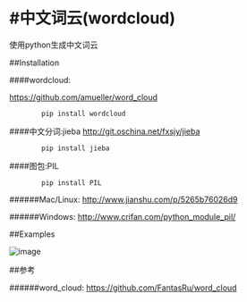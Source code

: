 #中文词云(wordcloud)
==========

使用python生成中文词云

##Installation

####wordcloud:

https://github.com/amueller/word_cloud

            pip install wordcloud

####中文分词:jieba
http://git.oschina.net/fxsjy/jieba

            pip install jieba

####图包:PIL

            pip install PIL

######Mac/Linux:
http://www.jianshu.com/p/5265b76026d9

######Windows:
http://www.crifan.com/python_module_pil/

##Examples

![image](https://github.com/FantasRu/wordcloud/blob/master/examples/ex1.jpg)

##参考

######word_cloud:
https://github.com/FantasRu/word_cloud
